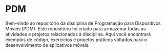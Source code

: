 # PDM
Bem-vindo ao repositório da disciplina de Programação para Dispositivos Móveis (PDM). Este repositório foi criado para armazenar todas as atividades e projetos relacionados à disciplina. Aqui você encontrará exemplos de código, exercícios e projetos práticos voltados para o desenvolvimento de aplicativos móveis.
